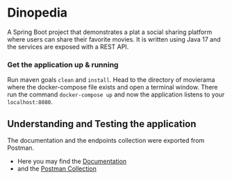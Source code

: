 # Dinopedia
A Spring Boot project that demonstrates a plat a social sharing platform where users can share their favorite movies.
It is written using Java 17 and the services are exposed with a REST API.

### Get the application up & running 
Run maven goals `clean` and `install`.
Head to the directory of movierama where the docker-compose file exists and open a terminal window.
There run the command `docker-compose up` and now the application listens to your `localhost:8080`.

## Understanding and Testing the application
The documentation and the endpoints collection were exported from Postman. 
- Here you may find the [Documentation](https://documenter.getpostman.com/view/7555836/VV4uyyGB#1e052ea9-8564-4e63-8050-9d1951581b93)
- and the [Postman Collection](https://github.com/dinos217/dinopedia/files/10071248/Dinopedia.Endpoints.postman_collection.zip)

